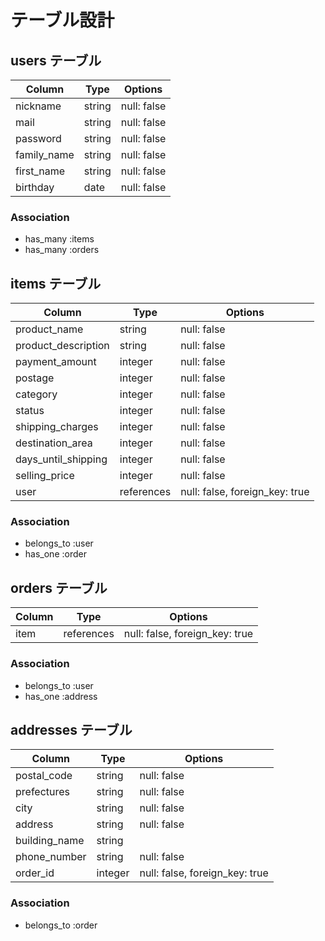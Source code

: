# テーブル設計

## users テーブル

|  Column          |  Type     |  Options      |
|  --------------  |  ------   |  -----------  |
|  nickname        |  string   |  null: false  |
|  mail            |  string   |  null: false  |
|  password        |  string   |  null: false  |
|  family_name     |  string   |  null: false  |
|  first_name      |  string   |  null: false  |
|  birthday        |  date     |  null: false  |

### Association

- has_many :items
- has_many :orders

## items テーブル

|  Column               |  Type        |  Options                         |
|  -------------------  |  ----------  |  ------------------------------  |
|  product_name         |  string      |  null: false                     |
|  product_description  |  string      |  null: false                     |
|  payment_amount       |  integer     |  null: false                     |
|  postage              |  integer     |  null: false                     |
|  category             |  integer     |  null: false                     |
|  status               |  integer     |  null: false                     |
|  shipping_charges     |  integer     |  null: false                     |
|  destination_area     |  integer     |  null: false                     |
|  days_until_shipping  |  integer     |  null: false                     |
|  selling_price        |  integer     |  null: false                     |
|  user                 |  references  |  null: false, foreign_key: true  |

### Association

- belongs_to :user
- has_one :order

## orders テーブル

|  Column  |  Type        |  Options                         |
|  ------  |  ----------  |  ------------------------------  |
|  item    |  references  |  null: false, foreign_key: true  |

### Association

- belongs_to :user
- has_one :address

## addresses テーブル

|  Column         |  Type     |  Options                         |
|  -------------  |  -------  |  ------------------------------  |
|  postal_code    |  string   |  null: false                     |
|  prefectures    |  string   |  null: false                     |
|  city           |  string   |  null: false                     |
|  address        |  string   |  null: false                     |
|  building_name  |  string   |                                  |
|  phone_number   |  string   |  null: false                     |
|  order_id       |  integer  |  null: false, foreign_key: true  |

### Association

- belongs_to :order
